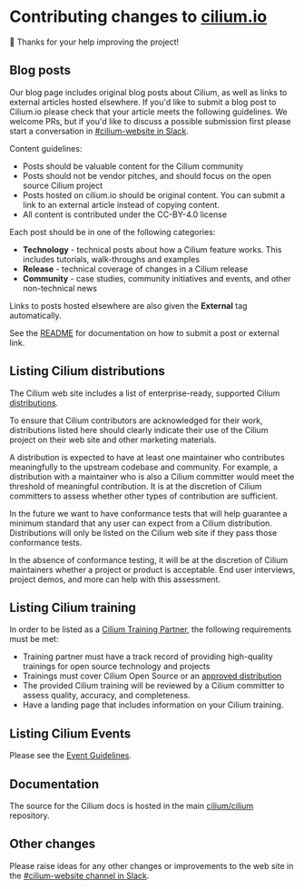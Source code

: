 # Contributing changes to [cilium.io](https://cilium.io/) 

:bee: Thanks for your help improving the project!

## Blog posts

Our blog page includes original blog posts about Cilium, as well as links to external articles hosted elsewhere. If you'd like to submit a blog post to Cilium.io please check that your article meets the following guidelines. We welcome PRs, but if you'd like to discuss a possible submission first please start a conversation in [#cilium-website in Slack][slack]. 

Content guidelines: 

* Posts should be valuable content for the Cilium community
* Posts should not be vendor pitches, and should focus on the open source Cilium project
* Posts hosted on cilium.io should be original content. You can submit a link to an external article instead of copying content. 
* All content is contributed under the CC-BY-4.0 license 

Each post should be in one of the following categories: 

* **Technology** - technical posts about how a Cilium feature works. This includes tutorials, walk-throughs and examples
* **Release** - technical coverage of changes in a Cilium release
* **Community** - case studies, community initiatives and events, and other non-technical news

Links to posts hosted elsewhere are also given the **External** tag automatically. 

See the [README](https://github.com/cilium/cilium.io#how-to-create-blog-post) for documentation on how to submit a post or external link. 

## Listing Cilium distributions

The Cilium web site includes a list of enterprise-ready, supported Cilium [distributions](https://cilium.io/enterprise).

To ensure that Cilium contributors are acknowledged for their work, distributions listed here should clearly indicate their use of the Cilium project on their web site and other marketing materials. 

A distribution is expected to have at least one maintainer who contributes meaningfully to the upstream codebase and community. For example, a distribution with a maintainer who is also a Cilium committer would meet the threshold of meaningful contribution. It is at the discretion of Cilium committers to assess whether other types of contribution are sufficient. 

In the future we want to have conformance tests that will help guarantee a minimum standard that any user can expect from a Cilium distribution. Distributions will only be listed on the Cilium web site if they pass those conformance tests. 

In the absence of conformance testing, it will be at the discretion of Cilium maintainers whether a project or product is acceptable. End user interviews, project demos, and more can help with this assessment. 

## Listing Cilium training

In order to be listed as a [Cilium Training Partner](https://cilium.io/enterprise), the following requirements must be met:

* Training partner must have a track record of providing high-quality trainings for open source technology and projects
* Trainings must cover Cilium Open Source or an [approved distribution](https://cilium.io/enterprise)
* The provided Cilium training will be reviewed by a Cilium committer to assess quality, accuracy, and completeness.
* Have a landing page that includes information on your Cilium training.

## Listing Cilium Events

Please see the [Event Guidelines](https://github.com/cilium/cilium.io/blob/main/Events-Guidelines.md).

## Documentation

The source for the Cilium docs is hosted in the main [cilium/cilium](https://github.com/cilium/cilium) repository. 

## Other changes

Please raise ideas for any other changes or improvements to the web site in the [#cilium-website channel in Slack][slack].

[slack]: https://cilium.slack.com/archives/C033BUL97BK
